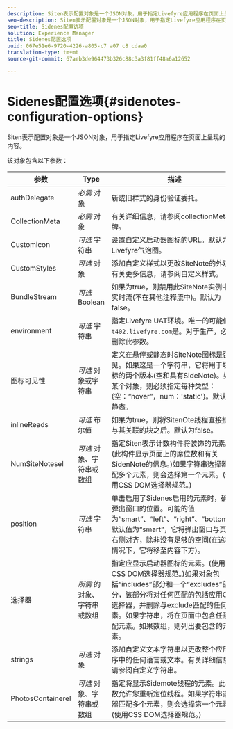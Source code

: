```yaml
---
description: Siten表示配置对象是一个JSON对象，用于指定Livefyre应用程序在页面上呈现的内容。
seo-description: Siten表示配置对象是一个JSON对象，用于指定Livefyre应用程序在页面上呈现的内容。
seo-title: Sidenes配置选项
solution: Experience Manager
title: Sidenes配置选项
uuid: 067e51e6-9720-4226-a805-c7 a07 c8 cdaa0
translation-type: tm+mt
source-git-commit: 67aeb3de964473b326c88c3a3f81ff48a6a12652

---
```



# Sidenes配置选项{#sidenotes-configuration-options}

Siten表示配置对象是一个JSON对象，用于指定Livefyre应用程序在页面上呈现的内容。

该对象包含以下参数：

| 参数 | Type | 描述 |
|--- |--- |--- |
| authDelegate | *必需* 对象 | 新或旧样式的身份验证委托。 |
| CollectionMeta | *必需* 对象 | 有关详细信息，请参阅collectionMeta令牌。 |
| Customicon | *可选* 字符串 | 设置自定义启动器图标的URL。默认为Livefyre气泡图。 |
| CustomStyles | *可选* 对象 | 添加自定义样式以更改SiteNote的外观。有关更多信息，请参阅自定义样式。 |
| BundleStream | *可选* Boolean | 如果为true，则禁用此SiteNote实例中的实时流(不在其他注释流中)。默认为false。 |
| environment | *可选* 字符串 | 指定Livefyre UAT环境。唯一的可能值 `t402.livefyre.com`是。对于生产，必须删除此参数。 |
| 图标可见性 | *可选* 对象或字符串 | 定义在悬停或静态时SiteNote图标是否可见。如果这是一个字符串，它将用于块图标的两个版本(空和具有SideNote)。如果某个对象，则必须指定每种类型：{空：“hover”，num：&#39;static&#39;}。默认为静态。 |
| inlineReads | *可选* 布尔值 | 如果为true，则将SitenOte线程直接插入与其关联的块之后。默认为false。 |
| NumSiteNotesel | *可选* 对象、字符串或数组 | 指定Siten表示计数构件将装饰的元素。(此构件显示页面上的席位数和有关SidenNote的信息。)如果字符串选择器匹配多个元素，则会选择第一个元素。(使用CSS DOM选择器规范。) |
| position | *可选* 字符串 | 单击启用了Sidenes启用的元素时，确定弹出窗口的位置。可能的值为“smart”、“left”、“right”、“bottom”。默认值为“smart”，它将弹出窗口与页面右侧对齐，除非没有足够的空间(在这种情况下，它将移至内容下方)。 |
| 选择器 | *所需* 的对象、字符串或数组 | 指定应显示启动器图标的元素。(使用CSS DOM选择器规范。)如果对象包括“includes”部分和一个“excludes”部分，该部分将对任何匹配的包括应用CSS选择器，并删除与exclude匹配的任何元素。如果字符串，将在页面中包含任意匹配元素。如果数组，则列出要包含的元素。 |
| strings | *可选* 对象 | 添加自定义文本字符串以更改整个应用程序中的任何语言或文本。有关详细信息，请参阅自定义字符串。 |
| PhotosContainerel | *可选* 对象、字符串或数组 | 指定将显示Sidemote线程的元素。此参数允许您重新定位线程。如果字符串选择器匹配多个元素，则会选择第一个元素。(使用CSS DOM选择器规范。) |

